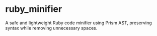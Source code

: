 # ruby_minifier
A safe and lightweight Ruby code minifier using Prism AST, preserving syntax while removing unnecessary spaces.
